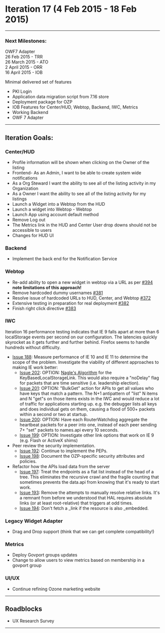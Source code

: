 # Iteration 17 (4 Feb 2015 - 18 Feb 2015)

***

### Next Milestones:
OWF7 Adapter
<br>26 Feb 2015 - TRR
<br>26 March 2015 - ATO
<br>2 April 2015 - ORR
<br>16 April 2015 - IOB

Minimal delivered set of features
* PKI Login
* Application data migration script from 7.16 store
* Deployment package for OZP
* IOB Features for Center/HUD, Webtop, Backend, IWC, Metrics
* Working Backend
* OWF 7 Adapter


***

## Iteration Goals:
### Center/HUD
* Profile information will be shown when clicking on the Owner of the listing
* Frontend- As an Admin, I want to be able to create system wide notifications
* As a Org Steward I want the ability to see all of the listing activity in my Organization
* As a Owner I want the ability to see all of the listing activity for my listings
* Launch a Widget into a Webtop from the HUD
* Launch a widget into Webtop - Webtop
* Launch App using account default method
* Remove Log out
* The Metrics link in the HUD and Center User drop downs should not be accessible to users
* Changes for HUD UI 

### Backend
* Implement the back end for the Notification Service

### Webtop
* Re-add ability to open a new widget in webtop via a URL as per [#394](https://github.com/ozone-development/ozp-webtop/issues/394) **note limitations of this approach!**
* Remove hardcoded dummy usernames [#381](https://github.com/ozone-development/ozp-webtop/issues/381)
* Resolve issue of hardcoded URLs to HUD, Center, and Webtop [#372](https://github.com/ozone-development/ozp-webtop/issues/372)
* Extensive testing in preparation for real deployment [#382](https://github.com/ozone-development/ozp-webtop/issues/382)
* Finish right click directive [#383](https://github.com/ozone-development/ozp-webtop/issues/383)

### IWC
Iteration 16 performance testing indicates that IE 9 falls apart at more than 6 localStorage events per second on our configuration.  The latencies quickly skyrocket as it gets further and further behind.  Firefox seems to handle hundreds without difficulty.  
* [Issue 188](https://github.com/ozone-development/ozp-iwc/issues/188): Measure performance of IE 10 and IE 11 to determine the scope of the problem. Investigate the viability of different approaches to making IE work better:
  * [Issue 202](https://github.com/ozone-development/ozp-iwc/issues/202): OPTION: [Nagle's Algorithm](http://en.wikipedia.org/wiki/Nagle's_algorithm) for the KeyBasedLocalStorageLink.  This would also require a "noDelay" flag for packets that are time sensitive (i.e. leadership election).
  * [Issue 201](https://github.com/ozone-development/ozp-iwc/issues/201): OPTION: "BulkGet" action for APIs to get all values who have keys that match a pattern.  The N+1 antipattern of "list" N items and N "get"s on those items exists in the IWC and would reduce a lot of traffic for applications starting up.  e.g. the debugger lists all keys and does individual gets on them, causing a flood of 500+ packets within a second or two at startup.
  * [Issue 200](https://github.com/ozone-development/ozp-iwc/issues/200): OPTION: Have each RouterWatchdog aggregate the heartbeat packets for a peer into one, instead of each peer sending 7+ "set" packets to names.api every 10 seconds.
  * [Issue 199](https://github.com/ozone-development/ozp-iwc/issues/199): OPTION: Investigate other link options that work on IE 9 (e.g. Flash or ActiveX shims)
* Peer review the security implementation.
  * [Issue 192](https://github.com/ozone-development/ozp-iwc/issues/192): Continue to implement the PEPs.
  * [Issue 198](https://github.com/ozone-development/ozp-iwc/issues/198): Document the OZP-specific security attributes and policies.
* Refactor how the APIs load data from the server
  * [Issue 197](https://github.com/ozone-development/ozp-iwc/issues/197): Treat the endpoints as a flat list instead of the head of a tree.  This eliminates the recursive crawl and the fragile counting that sometimes prevents the data.api from knowing that it's ready to start work.
  * [Issue 193](https://github.com/ozone-development/ozp-iwc/issues/193): Remove the attempts to manually resolve relative links.  It's a remnant from before we understood that HAL requires absolute links (or at least root-relative) that triggers at odd times.
  * [Issue 194](https://github.com/ozone-development/ozp-iwc/issues/194): Don't fetch a _link if the resource is also _embedded.


### Legacy Widget Adapter
* Drag and Drop support (think that we can get complete compatibility!)


### Metrics
* Deploy Govport groups updates
* Change to allow users to view metrics based on membership in a govport group


### UI/UX
* Continue refining Ozone marketing website

***

## Roadblocks
* UX Research Survey


***